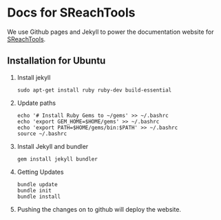 # Docs for SReachTools

We use Github pages and Jekyll to power the documentation website for [SReachTools](https://unm-hscl.github.io/SReachTools/).

## Installation for Ubuntu

1. Install jekyll 
    ```
    sudo apt-get install ruby ruby-dev build-essential
    ```
1. Update paths 
    ```
    echo '# Install Ruby Gems to ~/gems' >> ~/.bashrc
    echo 'export GEM_HOME=$HOME/gems' >> ~/.bashrc
    echo 'export PATH=$HOME/gems/bin:$PATH' >> ~/.bashrc
    source ~/.bashrc
    ```
1. Install Jekyll and bundler
    ```
    gem install jekyll bundler
    ```
1. Getting Updates 
    ```
    bundle update
    bundle init
    bundle install
    ```
1. Pushing the changes on to github will deploy the website.
